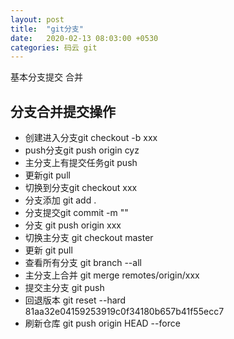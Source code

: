 ```yaml
---
layout: post
title:  "git分支"
date:   2020-02-13 08:03:00 +0530
categories: 码云 git
---
```

基本分支提交 合并

## 分支合并提交操作

* 创建进入分支git checkout -b xxx
* push分支git push origin cyz
* 主分支上有提交任务git push
* 更新git pull
* 切换到分支git checkout  xxx
* 分支添加 git add .
* 分支提交git commit -m ""
* 分支    git push origin xxx
* 切换主分支  git checkout master
* 更新  git pull
* 查看所有分支 git branch --all
* 主分支上合并 git merge remotes/origin/xxx
* 提交主分支 git push
* 回退版本 git reset --hard 81aa32e04159253919c0f34180b657b41f55ecc7
* 刷新仓库 git push origin HEAD --force


